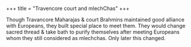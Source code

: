 +++
title = "Travencore court and mlechChas"
+++

Though Travancore Maharajas & court Brahmins maintained good alliance with Europeans, they built special place to meet them. They would change sacred thread & take bath to purify themselves after meeting Europeans whom they still considered as mlechchas. Only later this changed.